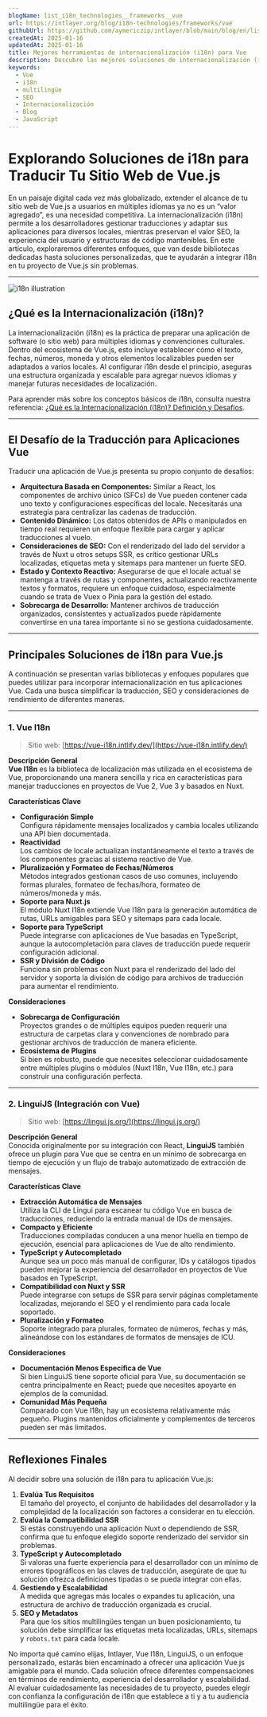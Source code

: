 ```yaml
---
blogName: list_i18n_technologies__frameworks__vue
url: https://intlayer.org/blog/i18n-technologies/frameworks/vue
githubUrl: https://github.com/aymericzip/intlayer/blob/main/blog/en/list_i18n_technologies/frameworks/vue.md
createdAt: 2025-01-16
updatedAt: 2025-01-16
title: Mejores herramientas de internacionalización (i18n) para Vue
description: Descubre las mejores soluciones de internacionalización (i18n) para enfrentar desafíos de traducción, mejorar la búsqueda en la web y ofrecer una experiencia web global sin problemas.
keywords:
  - Vue
  - i18n
  - multilingüe
  - SEO
  - Internacionalización
  - Blog
  - JavaScript
---
```


# Explorando Soluciones de i18n para Traducir Tu Sitio Web de Vue.js

En un paisaje digital cada vez más globalizado, extender el alcance de tu sitio web de Vue.js a usuarios en múltiples idiomas ya no es un “valor agregado”, es una necesidad competitiva. La internacionalización (i18n) permite a los desarrolladores gestionar traducciones y adaptar sus aplicaciones para diversos locales, mientras preservan el valor SEO, la experiencia del usuario y estructuras de código mantenibles. En este artículo, exploraremos diferentes enfoques, que van desde bibliotecas dedicadas hasta soluciones personalizadas, que te ayudarán a integrar i18n en tu proyecto de Vue.js sin problemas.

---

![i18n illustration](https://github.com/aymericzip/intlayer/blob/main/blog/assets/i18n.webp)

## ¿Qué es la Internacionalización (i18n)?

La internacionalización (i18n) es la práctica de preparar una aplicación de software (o sitio web) para múltiples idiomas y convenciones culturales. Dentro del ecosistema de Vue.js, esto incluye establecer cómo el texto, fechas, números, moneda y otros elementos localizables pueden ser adaptados a varios locales. Al configurar i18n desde el principio, aseguras una estructura organizada y escalable para agregar nuevos idiomas y manejar futuras necesidades de localización.

Para aprender más sobre los conceptos básicos de i18n, consulta nuestra referencia: [¿Qué es la Internacionalización (i18n)? Definición y Desafíos](https://github.com/aymericzip/intlayer/blob/main/blog/es/what_is_internationalization.md).

---

## El Desafío de la Traducción para Aplicaciones Vue

Traducir una aplicación de Vue.js presenta su propio conjunto de desafíos:

- **Arquitectura Basada en Componentes:** Similar a React, los componentes de archivo único (SFCs) de Vue pueden contener cada uno texto y configuraciones específicas del locale. Necesitarás una estrategia para centralizar las cadenas de traducción.
- **Contenido Dinámico:** Los datos obtenidos de APIs o manipulados en tiempo real requieren un enfoque flexible para cargar y aplicar traducciones al vuelo.
- **Consideraciones de SEO:** Con el renderizado del lado del servidor a través de Nuxt u otros setups SSR, es crítico gestionar URLs localizadas, etiquetas meta y sitemaps para mantener un fuerte SEO.
- **Estado y Contexto Reactivo:** Asegurarse de que el locale actual se mantenga a través de rutas y componentes, actualizando reactivamente textos y formatos, requiere un enfoque cuidadoso, especialmente cuando se trata de Vuex o Pinia para la gestión del estado.
- **Sobrecarga de Desarrollo:** Mantener archivos de traducción organizados, consistentes y actualizados puede rápidamente convertirse en una tarea importante si no se gestiona cuidadosamente.

---

## Principales Soluciones de i18n para Vue.js

A continuación se presentan varias bibliotecas y enfoques populares que puedes utilizar para incorporar internacionalización en tus aplicaciones Vue. Cada una busca simplificar la traducción, SEO y consideraciones de rendimiento de diferentes maneras.

---

### 1. Vue I18n

> Sitio web: [https://vue-i18n.intlify.dev/](https://vue-i18n.intlify.dev/)

**Descripción General**  
**Vue I18n** es la biblioteca de localización más utilizada en el ecosistema de Vue, proporcionando una manera sencilla y rica en características para manejar traducciones en proyectos de Vue 2, Vue 3 y basados en Nuxt.

**Características Clave**

- **Configuración Simple**  
  Configura rápidamente mensajes localizados y cambia locales utilizando una API bien documentada.
- **Reactividad**  
  Los cambios de locale actualizan instantáneamente el texto a través de los componentes gracias al sistema reactivo de Vue.
- **Pluralización y Formateo de Fechas/Números**  
  Métodos integrados gestionan casos de uso comunes, incluyendo formas plurales, formateo de fechas/hora, formateo de números/moneda y más.
- **Soporte para Nuxt.js**  
  El módulo Nuxt I18n extiende Vue I18n para la generación automática de rutas, URLs amigables para SEO y sitemaps para cada locale.
- **Soporte para TypeScript**  
  Puede integrarse con aplicaciones de Vue basadas en TypeScript, aunque la autocompletación para claves de traducción puede requerir configuración adicional.
- **SSR y División de Código**  
  Funciona sin problemas con Nuxt para el renderizado del lado del servidor y soporta la división de código para archivos de traducción para aumentar el rendimiento.

**Consideraciones**

- **Sobrecarga de Configuración**  
  Proyectos grandes o de múltiples equipos pueden requerir una estructura de carpetas clara y convenciones de nombrado para gestionar archivos de traducción de manera eficiente.
- **Ecosistema de Plugins**  
  Si bien es robusto, puede que necesites seleccionar cuidadosamente entre múltiples plugins o módulos (Nuxt I18n, Vue I18n, etc.) para construir una configuración perfecta.

---

### 2. LinguiJS (Integración con Vue)

> Sitio web: [https://lingui.js.org/](https://lingui.js.org/)

**Descripción General**  
Conocida originalmente por su integración con React, **LinguiJS** también ofrece un plugin para Vue que se centra en un mínimo de sobrecarga en tiempo de ejecución y un flujo de trabajo automatizado de extracción de mensajes.

**Características Clave**

- **Extracción Automática de Mensajes**  
  Utiliza la CLI de Lingui para escanear tu código Vue en busca de traducciones, reduciendo la entrada manual de IDs de mensajes.
- **Compacto y Eficiente**  
  Traducciones compiladas conducen a una menor huella en tiempo de ejecución, esencial para aplicaciones de Vue de alto rendimiento.
- **TypeScript y Autocompletado**  
  Aunque sea un poco más manual de configurar, IDs y catálogos tipados pueden mejorar la experiencia del desarrollador en proyectos de Vue basados en TypeScript.
- **Compatibilidad con Nuxt y SSR**  
  Puede integrarse con setups de SSR para servir páginas completamente localizadas, mejorando el SEO y el rendimiento para cada locale soportado.
- **Pluralización y Formateo**  
  Soporte integrado para plurales, formateo de números, fechas y más, alineándose con los estándares de formatos de mensajes de ICU.

**Consideraciones**

- **Documentación Menos Específica de Vue**  
  Si bien LinguiJS tiene soporte oficial para Vue, su documentación se centra principalmente en React; puede que necesites apoyarte en ejemplos de la comunidad.
- **Comunidad Más Pequeña**  
  Comparado con Vue I18n, hay un ecosistema relativamente más pequeño. Plugins mantenidos oficialmente y complementos de terceros pueden ser más limitados.

---

## Reflexiones Finales

Al decidir sobre una solución de i18n para tu aplicación Vue.js:

1. **Evalúa Tus Requisitos**  
   El tamaño del proyecto, el conjunto de habilidades del desarrollador y la complejidad de la localización son factores a considerar en tu elección.
2. **Evalúa la Compatibilidad SSR**  
   Si estás construyendo una aplicación Nuxt o dependiendo de SSR, confirma que tu enfoque elegido soporte renderizado del servidor sin problemas.
3. **TypeScript y Autocompletado**  
   Si valoras una fuerte experiencia para el desarrollador con un mínimo de errores tipográficos en las claves de traducción, asegúrate de que tu solución ofrezca definiciones tipadas o se pueda integrar con ellas.
4. **Gestiendo y Escalabilidad**  
   A medida que agregas más locales o expandes tu aplicación, una estructura de archivo de traducción organizada es crucial.
5. **SEO y Metadatos**  
   Para que los sitios multilingües tengan un buen posicionamiento, tu solución debe simplificar las etiquetas meta localizadas, URLs, sitemaps y `robots.txt` para cada locale.

No importa qué camino elijas, Intlayer, Vue I18n, LinguiJS, o un enfoque personalizado, estarás bien encaminado a ofrecer una aplicación Vue.js amigable para el mundo. Cada solución ofrece diferentes compensaciones en términos de rendimiento, experiencia del desarrollador y escalabilidad. Al evaluar cuidadosamente las necesidades de tu proyecto, puedes elegir con confianza la configuración de i18n que establece a ti y a tu audiencia multilingüe para el éxito.
